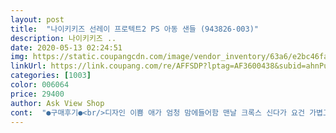 ```yaml
---
layout: post 
title:  "나이키키즈 선레이 프로텍트2 PS 아동 샌들 (943826-003)" 
description: 나이키키즈 ..
date: 2020-05-13 02:24:51 
img: https://static.coupangcdn.com/image/vendor_inventory/63a6/e2bc46fa93fb0fe7291455ebb2973fa68533b322aaa9cb7437cac551dbab.jpg 
linkUrl: https://link.coupang.com/re/AFFSDP?lptag=AF3600438&subid=ahnPublicAsk&pageKey=202306731&itemId=591526239&vendorItemId=4738868654&traceid=V0-113-b69aba98bdf2b205 
categories: [1003] 
color: 006064 
price: 29400 
author: Ask View Shop 
cont:  "●구매후기●<br/>디자인 이쁨 애가 엄청 맘에들어함 맨날 크록스 신다가 요건 가볍고 뛸때 편한거 같음  싸이즈는 정싸이즈입니다<br/>이뻐요<br/>품질좋은 상품빠른배송 감사합니다<br/>" 
---
```

